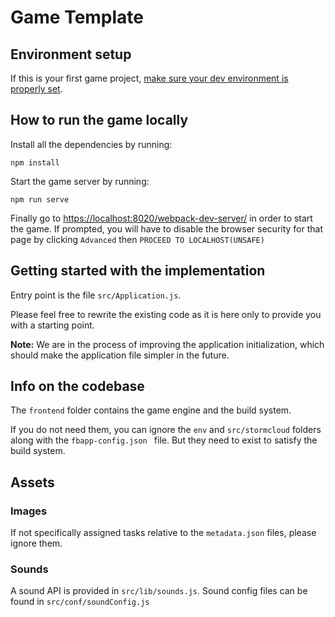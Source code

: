 # Game Template

## Environment setup
If this is your first game project, [make sure your dev environment is properly set](https://docs.google.com/document/d/1LCt4b41cRj3F2FJ5-p1JF_olzuB7H7EZQpGoe3_7o_g/edit#).

## How to run the game locally
Install all the dependencies by running:
```
npm install
```
Start the game server by running:
```
npm run serve
```
Finally go to [https://localhost:8020/webpack-dev-server/](https://localhost:8020/webpack-dev-server/) in order to start the game. If prompted, you will have to disable the browser security for that page by clicking `Advanced` then `PROCEED TO LOCALHOST(UNSAFE)`

## Getting started with the implementation
Entry point is the file `src/Application.js`.

Please feel free to rewrite the existing code as it is here only to provide you with a starting point.

**Note:** We are in the process of improving the application initialization, which should make the application file simpler in the future.

## Info on the codebase
The `frontend` folder contains the game engine and the build system.

If you do not need them, you can ignore the `env` and `src/stormcloud` folders along with the `fbapp-config.json ` file. But they need to exist to satisfy the build system.

## Assets

### Images
If not specifically assigned tasks relative to the `metadata.json` files, please ignore them.

### Sounds
A sound API is provided in `src/lib/sounds.js`. Sound config files can be found in `src/conf/soundConfig.js`
